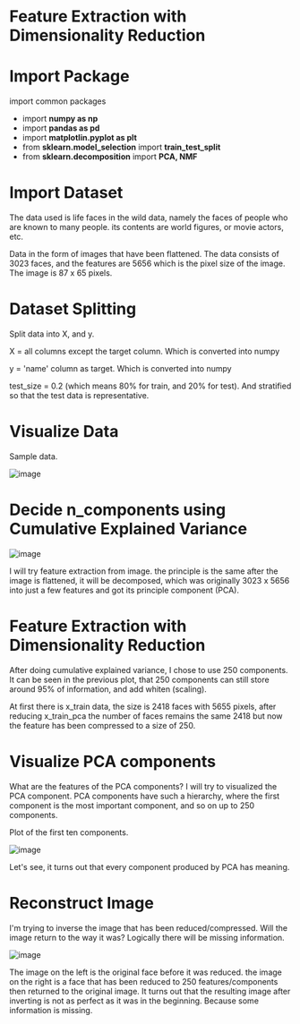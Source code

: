 # Feature Extraction with Dimensionality Reduction
# Import Package
import common packages
- import **numpy as np**
- import **pandas as pd**
- import **matplotlin.pyplot as plt**
- from **sklearn.model_selection** import **train_test_split**
- from **sklearn.decomposition** import **PCA, NMF**

# Import Dataset
The data used is life faces in the wild data, namely the faces of people who are known to many people. its contents are world figures, or movie actors, etc. 

Data in the form of images that have been flattened. The data consists of 3023 faces, and the features are 5656 which is the pixel size of the image. The image is 87 x 65 pixels.

# Dataset Splitting
Split data into X, and y.

X = all columns except the target column. Which is converted into numpy

y = 'name' column as target. Which is converted into numpy

test_size = 0.2 (which means 80% for train, and 20% for test). And stratified so that the test data is representative.

# Visualize Data
Sample data.

![image](https://user-images.githubusercontent.com/86812576/171996592-23892dbc-36ee-490e-92f7-e0974c7154a9.png)

# Decide n_components using Cumulative Explained Variance

![image](https://user-images.githubusercontent.com/86812576/171998053-ee1055c9-e655-4957-bf68-9b5885bbde8a.png)

I will try feature extraction from image. the principle is the same after the image is flattened, it will be decomposed, which was originally 3023 x 5656 into just a few features and got its principle component (PCA).

# Feature Extraction with Dimensionality Reduction
After doing cumulative explained variance, I chose to use 250 components. It can be seen in the previous plot, that 250 components can still store around 95% of information, and add whiten (scaling).

At first there is x_train data, the size is 2418 faces with 5655 pixels, after reducing x_train_pca the number of faces remains the same 2418 but now the feature has been compressed to a size of 250.

# Visualize PCA components
What are the features of the PCA components? I will try to visualized the PCA component. PCA components have such a hierarchy, where the first component is the most important component, and so on up to 250 components.

Plot of the first ten components. 

![image](https://user-images.githubusercontent.com/86812576/171997276-be1c16c4-acd5-4d95-a546-ce9e41c6642f.png)

Let's see, it turns out that every component produced by PCA has meaning.

# Reconstruct Image
I'm trying to inverse the image that has been reduced/compressed. Will the image return to the way it was? Logically there will be missing information.

![image](https://user-images.githubusercontent.com/86812576/171998336-99f0a02f-5920-44c4-ab9b-b126b8de8060.png)

The image on the left is the original face before it was reduced. the image on the right is a face that has been reduced to 250 features/components then returned to the original image. It turns out that the resulting image after inverting is not as perfect as it was in the beginning. Because some information is missing.

